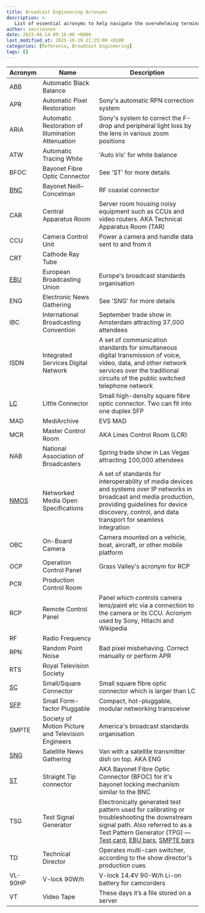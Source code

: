 ```yaml
---
title: Broadcast Engineering Acronyms
description: >-
   List of essential acronyms to help navigate the overwhelming terminology in the broadcast engineering field.
author: smcclennon
date: 2023-08-14 09:16:00 +0000
last_modified_at: 2025-10-19 21:25:00 +0100
categories: [Reference, Broadcast Engineering]
tags: []
---
```


| Acronym | Name | Description |
| --- | --- | --- |
| ABB | Automatic Black Balance |  |
| APR | Automatic Pixel Restoration | Sony's automatic RPN correction system |
| ARIA | Automatic Restoration of Illumination Attenuation | Sony's system to correct the F-drop and peripheral light loss by the lens in various zoom positions |
| ATW | Automatic Tracing White | 'Auto iris' for white balance |
| BFOC | Bayonet Fibre Optic Connector | See 'ST' for more details |
| [BNC][bnc] | Bayonet Neill–Concelman | RF coaxial connector |
| CAR | Central Apparatus Room | Server room housing noisy equipment such as CCUs and video routers. AKA Technical Apparatus Room (TAR) |
| CCU | Camera Control Unit | Power a camera and handle data sent to and from it |
| CRT | Cathode Ray Tube |  |
| [EBU][ebu] | European Broadcasting Union | Europe's broadcast standards organisation |
| ENG | Electronic News Gathering | See 'SNG' for more details |
| IBC | International Broadcasting Convention | September trade show in Amsterdam attracting 37,000 attendees |
| ISDN | Integrated Services Digital Network | A set of communication standards for simultaneous digital transmission of voice, video, data, and other network services over the traditional circuits of the public switched telephone network |
| [LC][lc] | Little Connector | Small high-density square fibre optic connector. Two can fit into one duplex SFP |
| MAD | MediArchive | EVS MAD |
| MCR | Master Control Room | AKA Lines Control Room (LCR) |
| NAB | National Association of Broadcasters | Spring trade show in Las Vegas attracting 100,000 attendees |
| [NMOS][nmos] | Networked Media Open Specifications | A set of standards for interoperability of media devices and systems over IP networks in broadcast and media production, providing guidelines for device discovery, control, and data transport for seamless integration |
| OBC | On-Board Camera | Camera mounted on a vehicle, boat, aircraft, or other mobile platform |
| OCP | Operation Control Panel | Grass Valley's acronym for RCP |
| PCR | Production Control Room |  |
| RCP | Remote Control Panel | Panel which controls camera lens/paint etc via a connection to the camera or its CCU. Acronym used by Sony, Hitachi and Wikipedia |
| RF | Radio Frequency |  |
| RPN | Random Point Noise | Bad pixel misbehaving. Correct manually or perform APR |
| RTS | Royal Television Society |  |
| [SC][sc] | Small/Square Connector | Small square fibre optic connector which is larger than LC |
| [SFP][sfp] | Small Form-factor Pluggable | Compact, hot-pluggable, modular networking transceiver |
| SMPTE | Society of Motion Picture and Television Engineers | America's broadcast standards organisation |
| [SNG][sng] | Satellite News Gathering | Van with a satellite transmitter dish on top. AKA ENG |
| [ST][st]| Straight Tip connector | AKA Bayonet Fibre Optic Connector (BFOC) for it's bayonet locking mechanism similar to the BNC |
| TSG | Test Signal Generator | Electronically generated test pattern used for calibrating or troubleshooting the downstream signal path. Also referred to as a Test Pattern Generator (TPG) — [Test card][test card], [EBU bars][ebu bars], [SMPTE bars][smpte bars] |
| TD  | Technical Director | Operates multi-cam switcher, according to the show director's production cues |
| VL-90HP | V-lock 90W/h | V-lock 14.4V 90-W/h Li-on battery for camcorders |
| VT  | Video Tape | These days it’s a file stored on a server |

[bnc]: https://en.wikipedia.org/wiki/BNC_connector
[ebu]: https://www.ebu.ch
[lc]: https://en.wikipedia.org/wiki/Optical_fiber_connector#Types
[nmos]: https://www.amwa.tv/nmos-overview
[sc]: https://en.wikipedia.org/wiki/Optical_fiber_connector#Types
[sfp]: https://en.wikipedia.org/wiki/Small_Form-factor_Pluggable
[sng]: https://en.wikipedia.org/wiki/Electronic_news_gathering
[st]: https://en.wikipedia.org/wiki/Optical_fiber_connector#Types
[test card]: https://en.wikipedia.org/wiki/Test_card
[ebu bars]: https://en.wikipedia.org/wiki/EBU_color_bars
[smpte bars]: https://en.wikipedia.org/wiki/SMPTE_color_bars